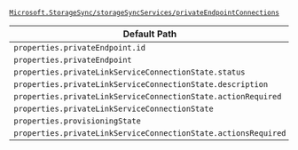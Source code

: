 [`Microsoft.StorageSync/storageSyncServices/privateEndpointConnections`](https://docs.microsoft.com/en-us/azure/templates/microsoft.storagesync/storagesyncservices/privateendpointconnections)

| Default Path | Alias |
|---|---|
| `properties.privateEndpoint.id` | `Microsoft.StorageSync/storageSyncServices/privateEndpointConnections/privateEndpoint.id` |
| `properties.privateEndpoint` | `Microsoft.StorageSync/storageSyncServices/privateEndpointConnections/privateEndpoint` |
| `properties.privateLinkServiceConnectionState.status` | `Microsoft.StorageSync/storageSyncServices/privateEndpointConnections/privateLinkServiceConnectionState.status` |
| `properties.privateLinkServiceConnectionState.description` | `Microsoft.StorageSync/storageSyncServices/privateEndpointConnections/privateLinkServiceConnectionState.description` |
| `properties.privateLinkServiceConnectionState.actionRequired` | `Microsoft.StorageSync/storageSyncServices/privateEndpointConnections/privateLinkServiceConnectionState.actionRequired` |
| `properties.privateLinkServiceConnectionState` | `Microsoft.StorageSync/storageSyncServices/privateEndpointConnections/privateLinkServiceConnectionState` |
| `properties.provisioningState` | `Microsoft.StorageSync/storageSyncServices/privateEndpointConnections/provisioningState` |
| `properties.privateLinkServiceConnectionState.actionsRequired` | `Microsoft.StorageSync/storageSyncServices/privateEndpointConnections/privateLinkServiceConnectionState.actionsRequired` |

